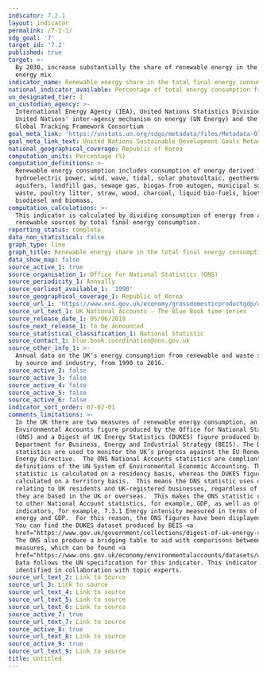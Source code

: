 ```yaml
---
indicator: 7.2.1
layout: indicator
permalink: /7-2-1/
sdg_goal: '7'
target_id: '7.2'
published: true
target: >-
  By 2030, increase substantially the share of renewable energy in the global
  energy mix
indicator_name: Renewable energy share in the total final energy consumption
national_indicator_available: Percentage of total energy consumption from renewable sources
un_designated_tier: I
un_custodian_agency: >-
  International Energy Agency (IEA), United Nations Statistics Division (UNSD),
  United Nations' inter-agency mechanism on energy (UN Energy) and the SE4ALL
  Global Tracking Framework Consortium
goal_meta_link: 'https://unstats.un.org/sdgs/metadata/files/Metadata-07-02-01.pdf'
goal_meta_link_text: United Nations Sustainable Development Goals Metadata (PDF 216 KB)
national_geographical_coverage: Republic of Korea
computation_units: Percentage (%)
computation_definitions: >-
  Renewable energy consumption includes consumption of energy derived from
  hydroelectric power, wind, wave, tidal, solar photovoltaic, geothermal
  aquifers, landfill gas, sewage gas, biogas from autogen, municipal solid
  waste, poultry litter, straw, wood, charcoal, liquid bio-fuels, bioethanol,
  biodiesel and biomass.
computation_calculations: >-
  This indicator is calculated by dividing consumption of energy from all
  renewable sources by total final energy consumption.
reporting_status: complete
data_non_statistical: false
graph_type: line
graph_title: Renewable energy share in the total final energy consumption
data_show_map: false
source_active_1: true
source_organisation_1: Office for National Statistics (ONS)
source_periodicity_1: Annually
source_earliest_available_1: '1990'
source_geographical_coverage_1: Republic of Korea
source_url_1: 'https://www.ons.gov.uk/economy/grossdomesticproductgdp/datasets/bluebook'
source_url_text_1: UK National Accounts - The Blue Book time series
source_release_date_1: 05/06/2019
source_next_release_1: To be announced
source_statistical_classification_1: National Statistic
source_contact_1: blue.book.coordination@ons.gov.uk
source_other_info_1: >-
  Annual data on the UK's energy consumption from renewable and waste sources,
  by source and industry, from 1990 to 2016.
source_active_2: false
source_active_3: false
source_active_4: false
source_active_5: false
source_active_6: false
indicator_sort_order: 07-02-01
comments_limitations: >-
  In the UK there are two measures of renewable energy consumption, an
  Environmental Accounts figure produced by the Office for National Statistics
  (ONS) and a Digest of UK Energy Statistics (DUKES) figure produced by the
  Department for Business, Energy and Industrial Strategy (BEIS). The DUKES
  statistics are used to monitor the UK’s progress against the EU Renewable
  Energy Directive.  The ONS National Accounts statistics are compliant with the
  definitions of the UN System of Environmental Economic Accounting. The ONS
  statistic is calculated on a residency basis, whereas the DUKES figure is
  calculated on a territory basis.  This means the ONS statistic uses data
  relating to UK residents and UK-registered businesses, regardless of whether
  they are based in the UK or overseas.  This makes the ONS statistic comparable
  to other National Account statistics, for example, GDP, as well as other SDG
  indicators, for example, 7.3.1 Energy intensity measured in terms of primary
  energy and GDP.  For this reason, the ONS figures have been displayed here.
  You can find the DUKES dataset produced by BEIS <a
  href="https://www.gov.uk/government/collections/digest-of-uk-energy-statistics-dukes">here</a>. 
  The ONS also produce a bridging table to aid with comparisons between the two
  measures, which can be found <a
  href="https://www.ons.gov.uk/economy/environmentalaccounts/datasets/ukenvironmentalaccountsenergybridging">here</a>.
  Data follows the UN specification for this indicator. This indicator has been
  identified in collaboration with topic experts.
source_url_text_2: Link to Source
source_url_3: Link to source
source_url_text_4: Link to source
source_url_text_5: Link to source
source_url_text_6: Link to source
source_active_7: true
source_url_text_7: Link to source
source_active_8: true
source_url_text_8: Link to source
source_active_9: true
source_url_text_9: Link to source
title: Untitled
---
```

